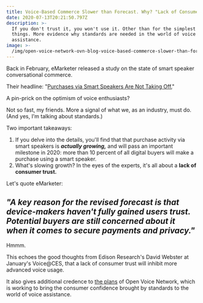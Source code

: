 ```yaml
---
title: Voice-Based Commerce Slower than Forecast. Why? "Lack of Consumer Trust."​
date: 2020-07-13T20:21:50.797Z
description: >-
  If you don't trust it, you won't use it. Other than for the simplest of
  things. More evidence why standards are needed in the world of voice
  assistance. 
image: >-
  /img/open-voice-network-ovn-blog-voice-based-commerce-slower-than-forecast-why-lack-of-consumer-trust.jpg
---
```

Back in February, eMarketer released a study on the state of smart speaker conversational commerce.

Their headline: "[Purchases via Smart Speakers Are Not Taking Off.](https://www.emarketer.com/content/purchases-via-smart-speakers-are-not-taking-off)"

A pin-prick on the optimism of voice enthusiasts?

Not so fast, my friends. More a signal of what we, as an industry, must do. (And yes, I'm talking about standards.)

Two important takeaways:

1. If you delve into the details, you'll find that that purchase activity via smart speakers is **_actually growing,_** and will pass an important milestone in 2020: more than 10 percent of all digital buyers will make a purchase using a smart speaker.
2. What's slowing growth? In the eyes of the experts, it's all about a **lack of consumer trust.**

Let's quote eMarketer:

## _"A key reason for the revised forecast is that device-makers haven't fully gained users trust. Potential buyers are still concerned about it when it comes to secure payments and privacy."_

Hmmm.

This echoes the good thoughts from Edison Research's David Webster at January's Voice@CES, that a lack of consumer trust will inhibit more advanced voice usage.

It also gives additional credence to [the plans](https://openvoicenetwork.org/about/) of Open Voice Network, which is working to bring the consumer confidence brought by standards to the world of voice assistance.
